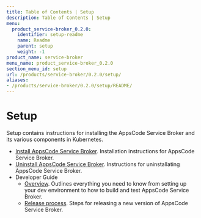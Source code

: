 ```yaml
---
title: Table of Contents | Setup
description: Table of Contents | Setup
menu:
  product_service-broker_0.2.0:
    identifier: setup-readme
    name: Readme
    parent: setup
    weight: -1
product_name: service-broker
menu_name: product_service-broker_0.2.0
section_menu_id: setup
url: /products/service-broker/0.2.0/setup/
aliases:
- /products/service-broker/0.2.0/setup/README/
---
```


# Setup

Setup contains instructions for installing the AppsCode Service Broker and its various components in Kubernetes.

- [Install AppsCode Service Broker](/products/service-broker/0.2.0/setup/install). Installation instructions for AppsCode Service Broker.
- [Uninstall AppsCode Service Broker](/products/service-broker/0.2.0/setup/uninstall). Instructions for uninstallating AppsCode Service Broker.
- Developer Guide
  - [Overview](/products/service-broker/0.2.0/setup/developer-guide/overview). Outlines everything you need to know from setting up your dev environment to how to build and test AppsCode Service Broker.
  - [Release process](/products/service-broker/0.2.0/setup/developer-guide/release). Steps for releasing a new version of AppsCode Service Broker.
